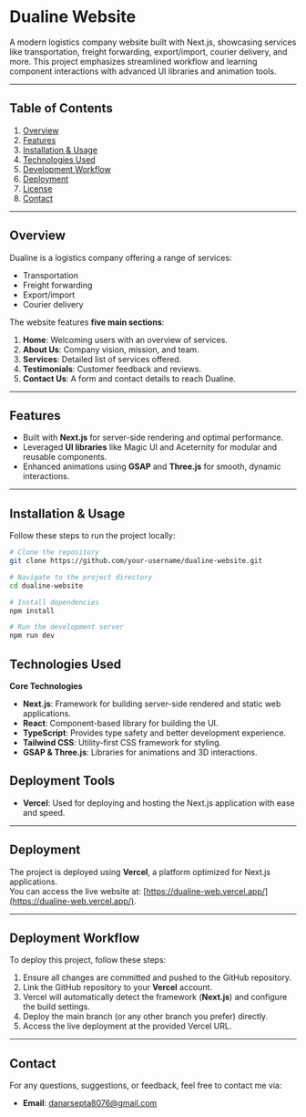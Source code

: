 # **Dualine Website**

A modern logistics company website built with Next.js, showcasing services like transportation, freight forwarding, export/import, courier delivery, and more. This project emphasizes streamlined workflow and learning component interactions with advanced UI libraries and animation tools.

---

## **Table of Contents**
1. [Overview](#overview)
2. [Features](#features)
3. [Installation & Usage](#installation--usage)
4. [Technologies Used](#technologies-used)
5. [Development Workflow](#development-workflow)
6. [Deployment](#deployment)
7. [License](#license)
8. [Contact](#contact)

---

## **Overview**
Dualine is a logistics company offering a range of services:
- Transportation
- Freight forwarding
- Export/import
- Courier delivery

The website features **five main sections**:
1. **Home**: Welcoming users with an overview of services.
2. **About Us**: Company vision, mission, and team.
3. **Services**: Detailed list of services offered.
4. **Testimonials**: Customer feedback and reviews.
5. **Contact Us**: A form and contact details to reach Dualine.

---

## **Features**
- Built with **Next.js** for server-side rendering and optimal performance.
- Leveraged **UI libraries** like Magic UI and Aceternity for modular and reusable components.
- Enhanced animations using **GSAP** and **Three.js** for smooth, dynamic interactions.

---

## **Installation & Usage**
Follow these steps to run the project locally:

```bash
# Clone the repository
git clone https://github.com/your-username/dualine-website.git

# Navigate to the project directory
cd dualine-website

# Install dependencies
npm install

# Run the development server
npm run dev 
```
## **Technologies Used**
**Core Technologies**

- **Next.js**: Framework for building server-side rendered and static web applications. 
- **React**: Component-based library for building the UI. 
- **TypeScript**: Provides type safety and better development experience. 
- **Tailwind CSS**: Utility-first CSS framework for styling. 
- **GSAP & Three.js**: Libraries for animations and 3D interactions.

## **Deployment Tools**
- **Vercel**: Used for deploying and hosting the Next.js application with ease and speed.

---

## **Deployment**
The project is deployed using **Vercel**, a platform optimized for Next.js applications.  
You can access the live website at: [https://dualine-web.vercel.app/](https://dualine-web.vercel.app/).

---

## **Deployment Workflow**
To deploy this project, follow these steps:
1. Ensure all changes are committed and pushed to the GitHub repository.
2. Link the GitHub repository to your **Vercel** account.
3. Vercel will automatically detect the framework (**Next.js**) and configure the build settings.
4. Deploy the main branch (or any other branch you prefer) directly.
5. Access the live deployment at the provided Vercel URL.

---

## **Contact**
For any questions, suggestions, or feedback, feel free to contact me via:
- **Email**: [danarsepta8076@gmail.com](mailto:danarsepta8076@gmail.com)
